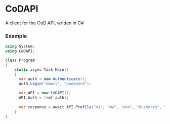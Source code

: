 # CoDAPI
A client for the CoD API, written in C#

### Example

```csharp
using System;
using CoDAPI;

class Program
{
    static async Task Main()
    {
      var auth = new Authenticate();
      auth.Login("email", "password");

      var API = new CoDAPI();
      API.Auth = (ref auth);
      
      var response = await API.Profile("v1", "mw", "uno", "HusKerrs", "wz");     
    }
}
